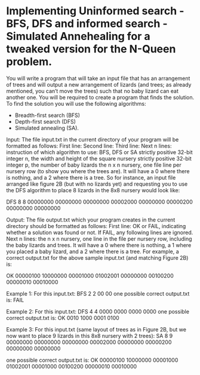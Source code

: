 # Implementing Uninformed search - BFS, DFS and informed search - Simulated Annehealing for a tweaked version for the N-Queen problem. #

You will write a program that will take an input file that has an arrangement of trees and will output a new arrangement of lizards (and trees; as already mentioned, you can’t move the trees) such that no baby lizard can eat another one. You will be required to create a program that finds the solution. To find the solution you will use the following algorithms:
- Breadth-first search (BFS)
- Depth-first search (DFS)
- Simulated annealing (SA).


Input: The file input.txt in the current directory of your program will be formatted as follows:
First line: Second line: Third line: Next n lines: instruction of which algorithm to use: BFS, DFS or SA strictly positive 32-bit integer n, the width and height of the square nursery strictly positive 32-bit integer p, the number of baby lizards
the n x n nursery, one file line per nursery row (to show you where the trees are). It will have a 0 where there is nothing, and a 2 where there is a tree.
So for instance, an input file arranged like figure 2B (but with no lizards yet) and requesting you to use the DFS algorithm to place 8 lizards in the 8x8 nursery would look like:

DFS
8
8 
00000000 
00000000 
00000000 
00002000 
00000000 
00000200 
00000000 
00000000


Output: The file output.txt which your program creates in the current directory should be formatted as follows:
First line: OK or FAIL, indicating whether a solution was found or not. If FAIL, any following lines are ignored. Next n lines: the n x n nursery, one line in the file per nursery row, including the baby lizards and trees. It will have a 0 where there is nothing, a 1 where you placed a baby lizard, and a 2 where there is a tree.
For example, a correct output.txt for the above sample input.txt (and matching Figure 2B) is:

OK 
00000100 
10000000 
00001000 
01002001 
00000000 
00100200 
00000010 
00010000

Example 1:
For this input.txt:
BFS 
2
2 
00 
00
one possible correct output.txt is:
FAIL


Example 2:
For this input.txt:
DFS
4
4
0000
0000
0000
0000
one possible correct output.txt is:
OK
0010
1000
0001
0100


Example 3:
For this input.txt (same layout of trees as in Figure 2B, but we now want to place 9 lizards in this 8x8 nursery with 2 trees):
SA
8
9
00000000
00000000
00000000
00002000
00000000
00000200
00000000
00000000

one possible correct output.txt is:
OK
00000100
10000000
00001000
01002001
00001000
00100200
00000010
00010000
